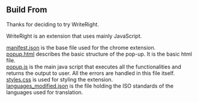 ## Build From

Thanks for deciding to try WriteRight.</br>

WriteRight is an extension that uses mainly JavaScript.</br>

<a href = "https://github.com/shakthinandana/Write_Right/blob/main/manifest.json">manifest.json</a> is the base file used for the chrome extension.</br>
<a href="https://github.com/shakthinandana/Write_Right/blob/main/popup.html">popup.html</a> describes the basic structure of the pop-up. It is the basic html file.</br>
<a href="https://github.com/shakthinandana/Write_Right/blob/main/popup.js">popup.js</a> is the main java script that executes all the functionalities and returns the output to user. All the errors are handled in this file itself.</br>
<a href="https://github.com/shakthinandana/Write_Right/blob/main/styles.css">styles.css</a> is used for styling the extension.</br>
<a href="https://github.com/shakthinandana/Write_Right/blob/main/languages_modified.json">languages_modified.json</a> is the file holding the ISO standards of the languages used for translation.
